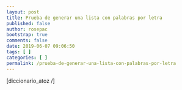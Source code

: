 ```yaml
---
layout: post
title: Prueba de generar una lista con palabras por letra
published: false
author: rosepac
bootstrap: true
comments: false
date: 2019-06-07 09:06:50
tags: [ ]
categories: [ ]
permalink: /prueba-de-generar-una-lista-con-palabras-por-letra
---
```

[diccionario_atoz /]